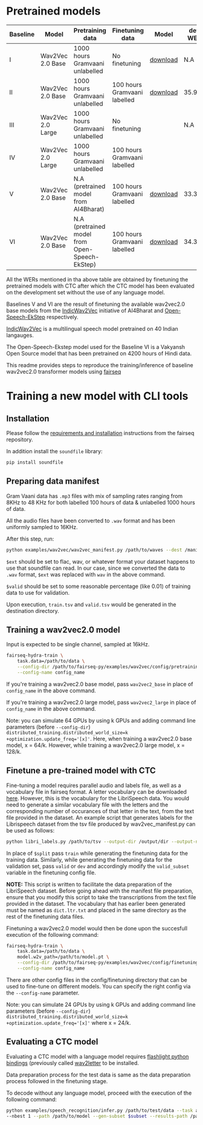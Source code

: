 # Pretrained models

| Baseline | Model             | Pretraining data                               | Finetuning data              | Model                                                        | dev WER |
| -------- | ----------------- | ---------------------------------------------- | ---------------------------- | ------------------------------------------------------------ | ------- |
| I        | Wav2Vec 2.0 Base  | 1000 hours Gramvaani unlabelled                | No finetuning                | [download](https://drive.google.com/file/d/1L6wh5hQ_-K0szGy9tpzF-jwm8gSa5pJe/view?usp=sharing) | N.A     |
| II       | Wav2Vec 2.0 Base  | 1000 hours Gramvaani unlabelled                | 100 hours Gramvaani labelled | [download](https://drive.google.com/file/d/1MpUAtQ0TM7Vn92rIOxGUVj1oHOGrVDee/view?usp=sharing) | 35.973  |
| III      | Wav2Vec 2.0 Large | 1000 hours Gramvaani unlabelled                | No finetuning                |                                                              | N.A     |
| IV       | Wav2Vec 2.0 Large | 1000 hours Gramvaani unlabelled                | 100 hours Gramvaani labelled |                                                              |         |
| V        | Wav2Vec 2.0 Base  | N.A (pretrained model from AI4Bharat)          | 100 hours Gramvaani labelled | [download](https://drive.google.com/file/d/1OH-IQIk408wiUgWBoyAzeQEuC9KoXHOG/view?usp=sharing) | 33.307  |
| VI       | Wav2Vec 2.0 Base  | N.A (pretrained model from Open-Speech-EkStep) | 100 hours Gramvaani labelled | [download](https://drive.google.com/file/d/1s9bAhLBOaWpKc2dd1W_fbgVmtwKhfMa-/view?usp=sharing) | 34.328  |

All the WERs mentioned in tha above table are obtained by finetuning the pretrained models with CTC after which the CTC model has been evaluated on the development set without the use of any language model.

Baselines V and VI are the result of finetuning the available wav2vec2.0 base models from the [IndicWav2Vec](https://indicnlp.ai4bharat.org/indicwav2vec/) initiative of AI4Bharat and [Open-Speech-EkStep](https://github.com/Open-Speech-EkStep/vakyansh-models) respectively.

[IndicWav2Vec](https://arxiv.org/abs/2111.03945) is a multilingual speech model pretrained on 40 Indian langauges. 

The Open-Speech-Ekstep model used for the Baseline VI is a Vakyansh Open Source model that has been pretrained on 4200 hours of Hindi data.

This readme provides steps to reproduce the training/inference of baseline wav2vec2.0 transformer models using [fairseq](https://github.com/pytorch/fairseq)

# Training a new model with CLI tools

## Installation

Please follow the [requirements and installation](https://github.com/pytorch/fairseq#requirements-and-installation) instructions from the fairseq repository.

In addition install the `soundfile` library:

```sh
pip install soundfile
```

## Preparing data manifest

Gram Vaani data has `.mp3` files with mix of sampling  rates ranging from 8KHz to 48 KHz for both labelled 100 hours of data & unlabelled 1000 hours of data.

All the audio files have been converted to `.wav` format and has been uniformly sampled to 16KHz.

After this step, run:

```sh
python examples/wav2vec/wav2vec_manifest.py /path/to/waves --dest /manifest/path --ext $ext --valid-percent $valid
```

`$ext` should be set to flac, wav, or whatever format your dataset happens to use that soundfile can read. In our case, since we converted the data to `.wav` format, `$ext` was replaced with `wav` in the above command.

`$valid` should be set to some reasonable percentage (like 0.01) of training data to use for validation.

Upon execution, `train.tsv` and `valid.tsv` would be generated in the destination directory.

## Training a wav2vec2.0 model

Input is expected to be single channel, sampled at 16kHz.

```sh
fairseq-hydra-train \
    task.data=/path/to/data \
    --config-dir /path/to/fairseq-py/examples/wav2vec/config/pretraining \
    --config-name config_name
```

If you're training a wav2vec2.0 base model, pass `wav2vec2_base` in place of `config_name` in the above command.

If you're training a wav2vec2.0 large model, pass `wav2vec2_large` in place of `config_name` in the above command.

Note: you can simulate 64 GPUs by using k GPUs and adding command line parameters (before `--config-dir`) `distributed_training.distributed_world_size=k` `+optimization.update_freq='[x]'`. Here, when training a wav2vec2.0 base model, x = 64/k. However, while training a wav2vec2.0 large model, x = 128/k.

## Finetune a pre-trained model with CTC

Fine-tuning a model requires parallel audio and labels file, as well as a vocabulary file in fairseq format. A letter vocabulary can be downloaded [here](https://dl.fbaipublicfiles.com/fairseq/wav2vec/dict.ltr.txt). However, this is the vocabulary for the LibriSpeech data. You would need to generate a similar vocabulary file with the letters and the corresponding number of occurances of that letter in the text, from the text file provided in the dataset. An example script that generates labels for the Librispeech dataset from the tsv file produced by wav2vec_manifest.py can be used as follows:

```sh
python libri_labels.py /path/to/tsv --output-dir /output/dir --output-name $split
```

In place of `$split` pass `train` while generating the finetuning data for the training data. Similarly, while generating the finetuning data for the validation set, pass `valid` or `dev` and accordingly modify the `valid_subset` variable in the finetuning config file.

**NOTE:** This script is written to facilitate the data preparation of the LibriSpeech dataset. Before going ahead with the manifest file preparation, ensure that you modify this script to take the transcriptions from the text file provided in the dataset. The vocabulary that has earlier been generated must be named as `dict.ltr.txt` and placed in the same directory as the rest of the finetuning data files.

Finetuning a wav2vec2.0 model would then be done upon the succesfull execution of the following command:

```sh
fairseq-hydra-train \
    task.data=/path/to/data \
    model.w2v_path=/path/to/model.pt \
    --config-dir /path/to/fairseq-py/examples/wav2vec/config/finetuning \
    --config-name config_name
```

There are other config files in the config/finetuning directory that can be used to fine-tune on different models. You can specify the right config via the `--config-name` parameter.

Note: you can simulate 24 GPUs by using k GPUs and adding command line parameters (before `--config-dir`) `distributed_training.distributed_world_size=k` `+optimization.update_freq='[x]'` where x = 24/k.

## Evaluating a CTC model

Evaluating a CTC model with a language model requires [flashlight python bindings](https://github.com/facebookresearch/flashlight/tree/master/bindings/python) (previously called [wav2letter](https://github.com/facebookresearch/wav2letter) to be installed.

Data preparation process for the test data is same as the data preparation process followed in the finetuning stage.

To decode without any language model, proceed with the execution of the following command:

```sh
python examples/speech_recognition/infer.py /path/to/test/data --task audio_finetuning \
--nbest 1 --path /path/to/model --gen-subset $subset --results-path /path/to/save/results/for/sclite --criterion ctc --labels ltr --max-tokens 4000000 --post-process letter
```

